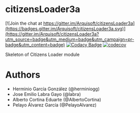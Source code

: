 # citizensLoader3a

[![Join the chat at https://gitter.im/Arquisoft/citizensLoader3a](https://badges.gitter.im/Arquisoft/citizensLoader3a.svg)](https://gitter.im/Arquisoft/citizensLoader3a?utm_source=badge&utm_medium=badge&utm_campaign=pr-badge&utm_content=badge)
[![Codacy Badge](https://api.codacy.com/project/badge/Grade/e680327c40a44a6b8378a8171066e341)](https://www.codacy.com/app/jelabra/citizensLoader3a?utm_source=github.com&utm_medium=referral&utm_content=Arquisoft/citizensLoader3a&utm_campaign=badger)
[![codecov](https://codecov.io/gh/Arquisoft/citizensLoader3a/branch/master/graph/badge.svg)](https://codecov.io/gh/Arquisoft/citizensLoader3a)

Skeleton of Citizens Loader module

# Authors

* Herminio García González (@herminiogg)
* Jose Emilio Labra Gayo (@labra)
* Alberto Cortina Eduarte (@AlbertoCortina)
* Pelayo Álvarez García (@PelayoAlvarez)
